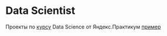 # Data Scientist
Проекты по [курсу](https://practicum.yandex.ru/data-scientist/) Data Science от Яндекс.Практикум
  [пример](http://example.com/ "Необязательная подсказка")
